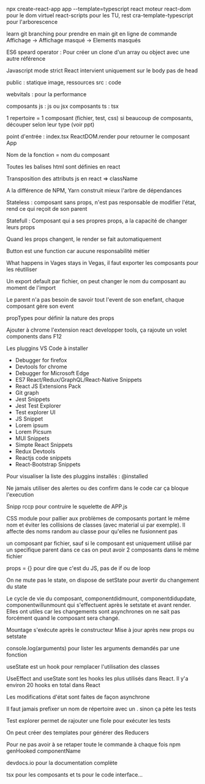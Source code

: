 npx create-react-app app --template=typescript
react moteur
react-dom pour le dom virtuel
react-scripts pour les TU, rest
cra-template-typescript pour l'arborescence

learn git branching pour prendre en main git en ligne de commande
Affichage -> Affichage masqué -> Elements masqués

ES6 speard operator : Pour créer un clone d'un array ou object avec une autre référence

Javascript mode strict
React intervient uniquement sur le body pas de head

public : statique image, ressources
src : code

webvitals : pour la performance

composants js : js ou jsx
composants ts : tsx

1 repertoire = 1 composant (fichier, test, css)
si beaucoup de composants, découper selon leur type (voir ppt)

point d'entrée : index.tsx
ReactDOM.render pour retourner le composant App 

Nom de la fonction = nom du composant

Toutes les balises html sont définies en react

Transposition des attributs js en react => className

A la différence de NPM, Yarn construit mieux l'arbre de dépendances

Stateless : composant sans props, n'est pas responsable de modifier l'état, rend ce qui reçoit de son parent

Statefull : Composant qui a ses propres props, a la capacité de changer leurs props

Quand les props changent, le render se fait automatiquement

Button est une function car aucune responsabilité métier

What happens in Vages stays in Vegas, il faut exporter les composants pour les réutiliser

Un export default par fichier, on peut changer le nom du composant au moment de l'import

Le parent n'a pas besoin de savoir tout l'event de son enefant, chaque composant gère son event

propTypes pour définir la nature des props

Ajouter à chrome l'extension react developper tools, ça rajoute un volet components dans F12

Les pluggins VS Code à installer
- Debugger for firefox
- Devtools for chrome
- Debugger for Microsoft Edge
- ES7 React/Redux/GraphQL/React-Native Snippets
- React JS Extensions Pack
- Git graph
- Jest Snippets
- Jest Test Explorer
- Test explorer UI
- JS Snippet
- Lorem ipsum
- Lorem Picsum
- MUI Snippets
- Simpte React Snippets
- Redux Devtools
- Reactjs code snippets
- React-Bootstrap Snippets

Pour visualiser la liste des pluggins installés : @installed

Ne jamais utiliser des alertes ou des confirm dans le code car ça bloque l'execution

Snipp rccp pour contruire le squelette de APP.js

CSS module pour pallier aux problèmes de composants portant le même nom et éviter les collisions de classes (avec material ui par exemple). Il affecte des noms random au classe pour qu'elles ne fusionnent pas 

un composant par fichier, sauf si le composant est uniquement utilisé par un specifique parent dans ce cas on peut avoir 2 composants dans le même fichier

props = {} pour dire que c'est du JS, pas de if ou de loop

On ne mute pas le state, on dispose de setState pour avertir du changement du state

Le cycle de vie du composant, componentdidmount, componentdidupdate, componentwillunmount qui s'effectuent après le setstate et avant render. Elles ont utiles car les changements sont asynchrones on ne sait pas forcément quand le composant sera changé.

Mountage s'exécute après le constructeur
Mise à jour après new props ou setstate

console.log(arguments) pour lister les arguments demandés par une fonction

useState est un hook pour remplacer l'utilisation des classes

UseEffect and useState sont les hooks les plus utilisés dans React. Il y'a environ 20 hooks en total dans React

Les modifications d'état sont faites de façon asynchrone

Il faut jamais prefixer un nom de répertoire avec un . sinon ça pète les tests

Test explorer permet de rajouter une fiole pour exécuter les tests

On peut créer des templates pour générer des Reducers

Pour ne pas avoir à se retaper toute le commande à chaque fois npm genHooked componentName

devdocs.io pour la documentation complète

tsx pour les composants et ts pour le code interface...
